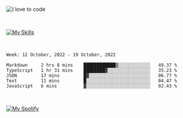 ![I love to code](https://capsule-render.vercel.app/api?height=250&type=waving&color=gradient&customColorList=14&section=header&text=%F0%9F%92%80%20%F0%9F%96%A4%20%F0%9F%92%BB&fontSize=34&fontColor=fff&animation=fadeIn&fontAlignY=40)

<br>

[![My Skills](https://skillicons.dev/icons?i=html,css,js,ts,dart,react,vue,astro,nextjs,nuxtjs,svelte,remix,gatsby,flutter,jest,sass,styledcomponents,tailwind,materialui,nodejs,graphql,git,netlify,ai,figma)](https://skillicons.dev)

<br>


<!--START_SECTION:waka-->
```text
Week: 12 October, 2022 - 19 October, 2022

Markdown     2 hrs 8 mins    ████████████▒░░░░░░░░░░░░   49.37 % 
TypeScript   1 hr 31 mins    ████████▓░░░░░░░░░░░░░░░░   35.23 % 
JSON         17 mins         █▓░░░░░░░░░░░░░░░░░░░░░░░   06.77 % 
Text         11 mins         █░░░░░░░░░░░░░░░░░░░░░░░░   04.47 % 
JavaScript   6 mins          ▓░░░░░░░░░░░░░░░░░░░░░░░░   02.43 % 
```
<!--END_SECTION:waka-->


<br>

[![My Spotify](https://spotify-github-profile.vercel.app/api/view?uid=dmblakedesign&cover_image=true&theme=default&bar_color=53b14f&bar_color_cover=false)](https://github.com/kittinan/spotify-github-profile)
